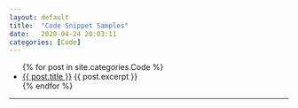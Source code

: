 ```yaml
---
layout: default
title:  "Code Snippet Samples"
date:   2020-04-24 20:03:11
categories: [Code]
---
```



<!--{% for post in site.categories.Code %}
 <li><span>{{ post.date | date_to_string }}</span> &nbsp; <a href="{{ post.url }}">{{ post.title }}</a></li>
{% endfor %}-->


<ul>
  {% for post in site.categories.Code %}
    <li><a href="{{ post.url }}">{{ post.title }}</a>
      {{ post.excerpt }}
    </li>
  {% endfor %}
</ul>

---
